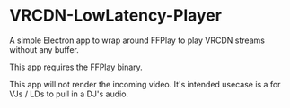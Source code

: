 # VRCDN-LowLatency-Player
A simple Electron app to wrap around FFPlay to play VRCDN streams without any buffer.

This app requires the FFPlay binary.

This app will not render the incoming video. It's intended usecase is a for VJs / LDs to pull in a DJ's audio.